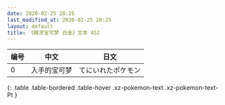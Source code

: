 ```yaml
---
date: 2020-02-25 20:25
last_modified_at: 2020-02-25 20:25
layout: default
title: 《精灵宝可梦 白金》文本 452
---
```

| 编号 | 中文 | 日文 |
| ---- | ---- | ---- |
| 0 | 入手的宝可梦 | てにいれたポケモン |
{: .table .table-bordered .table-hover .xz-pokemon-text .xz-pokemon-text-Pt }